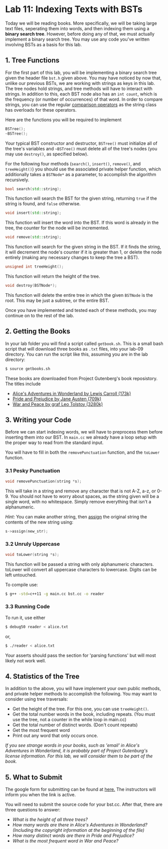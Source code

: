# Lab 11: Indexing Texts with BSTs

Today we will be reading books. More specifically, we will be taking large text files, seperating them into words, and then indexing them using a **binary search tree**. However, before doing any of that, we must actually implement a binary search tree. You may use any code you've written involving BSTs as a basis for this lab.

## 1. Tree Functions

For the first part of this lab, you will be implementing a binary search tree given the header file `bst.h` given above. You may have noticed by now that, unlike our previous BSTs, we are working with strings as keys in this lab. The tree nodes hold strings, and tree methods will have to interact with strings. In addition to this, each BST node also has an `int count`, which is the frequency (or number of occurrences) of that word. In order to compare strings, you can use the regular [comparison operators](http://en.cppreference.com/w/cpp/string/basic_string/operator_cmp) as the string class has overloads for these operators.

Here are the functions you will be required to implement

```c++
BSTree();
~BSTree();
```
Your typical BST constructor and destructor, `BSTree()` must initialize all of the tree's variables and `~BSTree()` must delete all of the tree's nodes (you may use `destroy()`, as specified below).

For the following four methods (`search()`, `insert()`, `remove()`, and `treeHeight()`) you should use the associated private helper function, which additionally takes a `BSTNode*` as a parameter, to accomplish the algorithm recursively.

```c++
bool search(std::string);
```
This function will search the BST for the given string, returning `true` if the string is found, and `false` otherwise.

```c++
void insert(std::string);
```
This function will insert the word into the BST. If this word is already in the tree, the counter for the node will be incremented.

```c++
void remove(std::string);
```
This function will search for the given string in the BST. If it finds the string, it will decrement the node's counter if it is greater than 1, or delete the node entirely (making any necessary changes to keep the tree a BST).

```c++
unsigned int treeHeight();
```
This function will return the height of the tree.

```c++
void destroy(BSTNode*);
```
This function will delete the entire tree in which the given `BSTNode` is the root. This may be just a subtree, or the entire BST.

Once you have implemented and tested each of these methods, you may continue on to the rest of the lab.

## 2. Getting the Books

In your lab folder you will find a script called `getbook.sh`. This is a small bash script that will download three books as `.txt` files, into your lab-09 directory. You can run the script like this, assuming you are in the lab directory:

```bash
$ source getbooks.sh
```

These books are downloaded from Project Gutenberg's book reposistory. The titles include 
* [Alice's Adventures in Wonderland by Lewis Carroll (173k)](http://www.gutenberg.org/ebooks/11)
* [Pride and Prejudice by Jane Austen (709k)](http://www.gutenberg.org/ebooks/1342)
* [War and Peace by graf Leo Tolstoy (3280k)](http://www.gutenberg.org/ebooks/2600)

## 3. Writing your Code

Before we can start indexing words, we will have to preprocess them before inserting them into our BST. In `main.cc` we already have a loop setup with the proper way to read from the standard input.

You will have to fill in both the `removePunctuation` function, and the `toLower` function.

### 3.1 Pesky Punctuation
```c++
void removePunctuation(string *s);
```
This will take in a string and remove any character that is not A-Z, a-z, or 0-9. You should not have to worry about spaces, as the string given will be a single word, with no whitespace. Simply remove everything that isn't a alphanumeric.

*Hint:* You can make another string, then [assign](http://en.cppreference.com/w/cpp/string/basic_string/assign) the original string the contents of the new string using:

```c++
s->assign(new_str);
```

### 3.2 Unruly Uppercase

```c++
void toLower(string *s);
```
This function will be passed a string with only alphanumeric characters. toLower will convert all uppercase characters to lowercase. Digits can be left untouched.

To compile use:

```bash
$ g++ -std=c++11 -g main.cc bst.cc -o reader
```

### 3.3 Running Code

To run it, use either 

```bash
$ debug50 reader < alice.txt 
```

or,

```bash
$ ./reader < alice.txt
```

Your asserts should pass the section for 'parsing functions'
but will most likely not work well.

## 4. Statistics of the Tree

In addition to the above, you will have implement your own public methods, and private helper methods to accomplish the following. You may want to consider using tree traversals:

* Get the height of the tree. For this one, you can use `treeHeight()`.
* Get the total number words in the book, including repeats. (You must use the tree, not a counter in the while loop in main.cc)
* Get the total number of distinct words. (Don't count repeats)
* Get the most frequent word
* Print out any word that only occurs once.

*If you see strange words in your books, such as 'email' in Alice's Adventures in Wonderland, it is probably part of Project Gutenburg's license information. For this lab, we will consider them to be part of the book.*

## 5. What to Submit

The google form for submitting can be found at [here.](https://docs.google.com/forms/d/e/1FAIpQLScKmAYjsGLEKsNXbOhjc-wszyEKUJP5uJyD4N848tJP9FRM-g/viewform?usp=sf_link) The instructors will inform you when the link is active.

You will need to submit the source code for your bst.cc. After that, there are three questions to answer:

* *What is the height of all three trees?*
* *How many words are there in Alice's Adventures in Wonderland? (Including the copyright information at the beginning of the file)*
* *How many distinct words are there in Pride and Prejudice?*
* *What is the most frequent word in War and Peace?*
